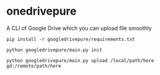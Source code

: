 # onedrivepure
A CLI of Google Drive which you can upload file smoothly

`pip install -r googledrivepure/requirements.txt`  

`python googledrivepure/main.py init`  

`python googledrivepure/main.py upload /local/path/here gd:/remote/path/here`  

